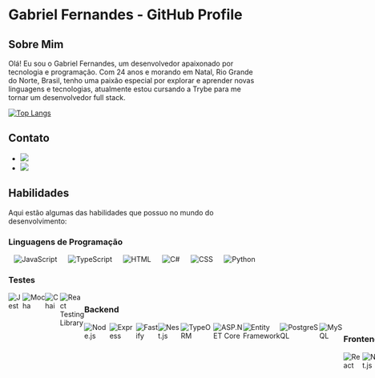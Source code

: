 # Gabriel Fernandes - GitHub Profile

## Sobre Mim

Olá! Eu sou o Gabriel Fernandes, um desenvolvedor apaixonado por tecnologia e programação. Com 24 anos e morando em Natal, Rio Grande do Norte, Brasil, tenho uma paixão especial por explorar e aprender novas linguagens e tecnologias, atualmente estou cursando a Trybe para me tornar um desenvolvedor full stack.

[![Top Langs](https://github-readme-stats.vercel.app/api/top-langs/?username=GabrielFeBe&layout=pie&theme=dracula)](https://github.com/GabrielFeBe/github-readme-stats)

## Contato

- <a href='https://www.linkedin.com/in/gabriel-fernandes-453813264/'><img src='https://img.shields.io/badge/LinkedIn-0077B5?style=flat&logo=linkedin&logoColor=white'></a>
- <a href='mailto:gabrielferdev@gmail.com'><img src='https://img.shields.io/badge/Email-D14836?style=flat&logo=gmail&logoColor=white'></a>

## Habilidades

Aqui estão algumas das habilidades que possuo no mundo do desenvolvimento:

### Linguagens de Programação
<div style="display: flex; justify-content: space-around;">
  <img src="https://img.shields.io/badge/JavaScript-F7DF1E?style=flat&logo=javascript&logoColor=black" alt="JavaScript">
  <img src="https://img.shields.io/badge/TypeScript-007ACC?style=flat&logo=typescript&logoColor=white" alt="TypeScript">
  <img src="https://img.shields.io/badge/HTML-239120?style=flat&logo=html5&logoColor=white" alt="HTML">
  <img src="https://img.shields.io/badge/C%23-239120?style=flat&logo=c-sharp&logoColor=white" alt="C#">
  <img src="https://img.shields.io/badge/CSS-1572B6?style=flat&logo=css3&logoColor=white" alt="CSS">
  <img src="https://img.shields.io/badge/Python-3776AB?style=flat&logo=python&logoColor=white" alt="Python">
</div>

### Testes
<div style="display: flex; justify-content: space-around;">
  <img src="https://img.shields.io/badge/Jest-C21325?style=flat&logo=jest&logoColor=white" alt="Jest">
  <img src="https://img.shields.io/badge/Mocha-8D6748?style=flat&logo=mocha&logoColor=white" alt="Mocha">
  <img src="https://img.shields.io/badge/Chai-A30701?style=flat&logo=chai&logoColor=white" alt="Chai">
  <img src="https://img.shields.io/badge/React_Testing_Library-E33332?style=flat&logo=testing-library&logoColor=white" alt="React Testing Library">
<div/>

### Backend
<div style="display: flex; justify-content: space-around;">
  <img src="https://img.shields.io/badge/Node.js-339933?style=flat&logo=node.js&logoColor=white" alt="Node.js">
  <img src="https://img.shields.io/badge/Express-000000?style=flat&logo=express&logoColor=white" alt="Express">
  <img src="https://img.shields.io/badge/Fastify-202020?style=flat&logo=fastify&logoColor=white" alt="Fastify">
  <img src="https://img.shields.io/badge/Nest.js-E0234E?style=flat&logo=nestjs&logoColor=white" alt="Nest.js">
  <img src="https://img.shields.io/badge/TypeORM-376ECC?style=flat&logo=typeorm&logoColor=white" alt="TypeORM">
  <img src="https://img.shields.io/badge/ASP.NET_Core-512BD4?style=flat&logo=aspnet&logoColor=white" alt="ASP.NET Core">
  <img src="https://img.shields.io/badge/Entity_Framework-512BD4?style=flat&logo=.net&logoColor=white" alt="Entity Framework">
  <img src="https://img.shields.io/badge/PostgreSQL-336791?style=flat&logo=postgresql&logoColor=white" alt="PostgreSQL">
  <img src="https://img.shields.io/badge/MySQL-4479A1?style=flat&logo=mysql&logoColor=white" alt="MySQL">
<div/>

### Frontend
<div style="display: flex; justify-content: space-around;">
  <img src="https://img.shields.io/badge/React-61DAFB?style=flat&logo=react&logoColor=black" alt="React">
  <img src="https://img.shields.io/badge/Next.js-000000?style=flat&logo=next.js&logoColor=white" alt="Next.js">
  <img src="https://img.shields.io/badge/Tailwind_CSS-38B2AC?style=flat&logo=tailwind-css&logoColor=white" alt="Tailwind CSS">
  <img src="https://img.shields.io/badge/Vue.js-4FC08D?style=flat&logo=vue.js&logoColor=white" alt="Vue.js">
  <img src="https://img.shields.io/badge/JSON_Web_Tokens-000000?style=flat&logo=json-web-tokens&logoColor=white" alt="JWT">
  <div/>

### Ferramentas
<div style="display: flex; justify-content: space-around;">
  <img src="https://img.shields.io/badge/ESLint-4B32C3?style=flat&logo=eslint&logoColor=white" alt="ESLint">
  <img src="https://img.shields.io/badge/Linux-FCC624?style=flat&logo=linux&logoColor=black" alt="Linux">
  <img src="https://img.shields.io/badge/Visual_Studio_Code-007ACC?style=flat&logo=visual-studio-code&logoColor=white" alt="Visual Studio Code">
  <img src="https://img.shields.io/badge/Git-F05032?style=flat&logo=git&logoColor=white" alt="Git">
  <img src="https://img.shields.io/badge/GitHub-181717?style=flat&logo=github&logoColor=white" alt="GitHub">
  <img src="https://img.shields.io/badge/Docker-2496ED?style=flat&logo=docker&logoColor=white" alt="Docker">
<div/>
